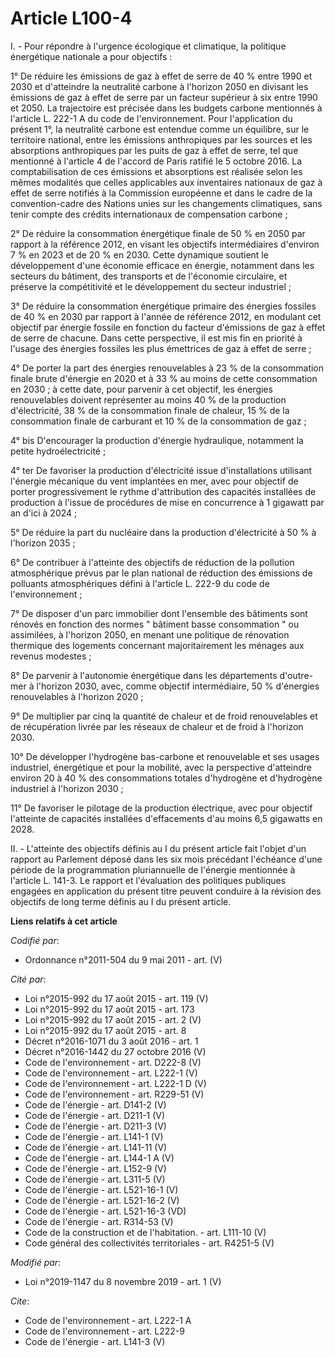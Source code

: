 # Article L100-4

I. - Pour répondre à l'urgence écologique et climatique, la politique énergétique nationale a pour objectifs :

1° De réduire les émissions de gaz à effet de serre de 40 % entre 1990 et 2030 et d'atteindre la neutralité carbone à
l'horizon 2050 en divisant les émissions de gaz à effet de serre par un facteur supérieur à six entre 1990 et 2050. La
trajectoire est précisée dans les budgets carbone mentionnés à l'article L. 222-1 A du code de l'environnement. Pour
l'application du présent 1°, la neutralité carbone est entendue comme un équilibre, sur le territoire national, entre les
émissions anthropiques par les sources et les absorptions anthropiques par les puits de gaz à effet de serre, tel que
mentionné à l'article 4 de l'accord de Paris ratifié le 5 octobre 2016. La comptabilisation de ces émissions et absorptions
est réalisée selon les mêmes modalités que celles applicables aux inventaires nationaux de gaz à effet de serre notifiés à la
Commission européenne et dans le cadre de la convention-cadre des Nations unies sur les changements climatiques, sans tenir
compte des crédits internationaux de compensation carbone ;

2° De réduire la consommation énergétique finale de 50 % en 2050 par rapport à la référence 2012, en visant les objectifs
intermédiaires d'environ 7 % en 2023 et de 20 % en 2030. Cette dynamique soutient le développement d'une économie efficace en
énergie, notamment dans les secteurs du bâtiment, des transports et de l'économie circulaire, et préserve la compétitivité et
le développement du secteur industriel ;

3° De réduire la consommation énergétique primaire des énergies fossiles de 40 % en 2030 par rapport à l'année de référence
2012, en modulant cet objectif par énergie fossile en fonction du facteur d'émissions de gaz à effet de serre de chacune.
Dans cette perspective, il est mis fin en priorité à l'usage des énergies fossiles les plus émettrices de gaz à effet de
serre ;

4° De porter la part des énergies renouvelables à 23 % de la consommation finale brute d'énergie en 2020 et à 33 % au moins
de cette consommation en 2030 ; à cette date, pour parvenir à cet objectif, les énergies renouvelables doivent représenter au
moins 40 % de la production d'électricité, 38 % de la consommation finale de chaleur, 15 % de la consommation finale de
carburant et 10 % de la consommation de gaz ;

4° bis D'encourager la production d'énergie hydraulique, notamment la petite hydroélectricité ;

4° ter De favoriser la production d'électricité issue d'installations utilisant l'énergie mécanique du vent implantées en
mer, avec pour objectif de porter progressivement le rythme d'attribution des capacités installées de production à l'issue de
procédures de mise en concurrence à 1 gigawatt par an d'ici à 2024 ;

5° De réduire la part du nucléaire dans la production d'électricité à 50 % à l'horizon 2035 ;

6° De contribuer à l'atteinte des objectifs de réduction de la pollution atmosphérique prévus par le plan national de
réduction des émissions de polluants atmosphériques défini à l'article L. 222-9 du code de l'environnement ;

7° De disposer d'un parc immobilier dont l'ensemble des bâtiments sont rénovés en fonction des normes " bâtiment basse
consommation " ou assimilées, à l'horizon 2050, en menant une politique de rénovation thermique des logements concernant
majoritairement les ménages aux revenus modestes ;

8° De parvenir à l'autonomie énergétique dans les départements d'outre-mer à l'horizon 2030, avec, comme objectif
intermédiaire, 50 % d'énergies renouvelables à l'horizon 2020 ;

9° De multiplier par cinq la quantité de chaleur et de froid renouvelables et de récupération livrée par les réseaux de
chaleur et de froid à l'horizon 2030.

10° De développer l'hydrogène bas-carbone et renouvelable et ses usages industriel, énergétique et pour la mobilité, avec la
perspective d'atteindre environ 20 à 40 % des consommations totales d'hydrogène et d'hydrogène industriel à l'horizon 2030 ;

11° De favoriser le pilotage de la production électrique, avec pour objectif l'atteinte de capacités installées d'effacements
d'au moins 6,5 gigawatts en 2028.

II. - L'atteinte des objectifs définis au I du présent article fait l'objet d'un rapport au Parlement déposé dans les six
mois précédant l'échéance d'une période de la programmation pluriannuelle de l'énergie mentionnée à l'article L. 141-3. Le
rapport et l'évaluation des politiques publiques engagées en application du présent titre peuvent conduire à la révision des
objectifs de long terme définis au I du présent article.

**Liens relatifs à cet article**

_Codifié par_:

  - Ordonnance n°2011-504 du 9 mai 2011 - art. (V)

_Cité par_:

  - Loi n°2015-992 du 17 août 2015 - art. 119 (V)
  - Loi n°2015-992 du 17 août 2015 - art. 173
  - Loi n°2015-992 du 17 août 2015 - art. 2 (V)
  - Loi n°2015-992 du 17 août 2015 - art. 8
  - Décret n°2016-1071 du 3 août 2016 - art. 1
  - Décret n°2016-1442 du 27 octobre 2016 (V)
  - Code de l'environnement - art. D222-8 (V)
  - Code de l'environnement - art. L222-1 (V)
  - Code de l'environnement - art. L222-1 D (V)
  - Code de l'environnement - art. R229-51 (V)
  - Code de l'énergie - art. D141-2 (V)
  - Code de l'énergie - art. D211-1 (V)
  - Code de l'énergie - art. D211-3 (V)
  - Code de l'énergie - art. L141-1 (V)
  - Code de l'énergie - art. L141-11 (V)
  - Code de l'énergie - art. L144-1 A (V)
  - Code de l'énergie - art. L152-9 (V)
  - Code de l'énergie - art. L311-5 (V)
  - Code de l'énergie - art. L521-16-1 (V)
  - Code de l'énergie - art. L521-16-2 (V)
  - Code de l'énergie - art. L521-16-3 (VD)
  - Code de l'énergie - art. R314-53 (V)
  - Code de la construction et de l'habitation. - art. L111-10 (V)
  - Code général des collectivités territoriales - art. R4251-5 (V)

_Modifié par_:

  - Loi n°2019-1147 du 8 novembre 2019 - art. 1 (V)

_Cite_:

  - Code de l'environnement - art. L222-1 A
  - Code de l'environnement - art. L222-9
  - Code de l'énergie - art. L141-3 (V)
